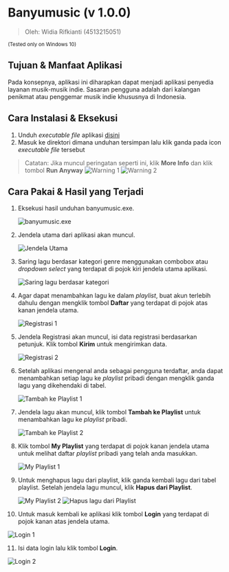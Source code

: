 # Banyumusic (v 1.0.0) #

> Oleh: Widia Rifkianti (4513215051)

<small>(Tested only on Windows 10)</small>

## Tujuan & Manfaat Aplikasi ##

Pada konsepnya, aplikasi ini diharapkan dapat menjadi aplikasi penyedia layanan musik-musik indie.
Sasaran pengguna adalah dari kalangan penikmat atau penggemar musik indie khususnya di Indonesia.

## Cara Instalasi & Eksekusi ##

1. Unduh *executable file* aplikasi [disini](https://github.com/widiarifki/banyumusic/raw/master/target/banyumusic.exe)
2. Masuk ke direktori dimana unduhan tersimpan lalu klik ganda pada icon *executable file* tersebut

> Catatan: Jika muncul peringatan seperti ini, klik **More Info** dan klik tombol **Run Anyway**
> ![Warning 1](screenshot/0winwarning.png)
> ![Warning 2](screenshot/0winwarning2.png)

## Cara Pakai & Hasil yang Terjadi ##

1. Eksekusi hasil unduhan banyumusic.exe.

   ![banyumusic.exe](screenshot/0icon.png)


2. Jendela utama dari aplikasi akan muncul.

   ![Jendela Utama](screenshot/1mainFrame.png)


3. Saring lagu berdasar kategori genre menggunakan combobox atau *dropdown select* yang terdapat di pojok kiri jendela utama aplikasi.

   ![Saring lagu berdasar kategori](screenshot/2dropDown.png)


4. Agar dapat menambahkan lagu ke dalam *playlist*, buat akun terlebih dahulu dengan mengklik tombol **Daftar** yang terdapat di pojok atas kanan jendela utama.

   ![Registrasi 1](screenshot/3clickReg.png)


5. Jendela Registrasi akan muncul, isi data registrasi berdasarkan petunjuk. Klik tombol **Kirim** untuk mengirimkan data.

   ![Registrasi 2](screenshot/4reg.png)


6. Setelah aplikasi mengenal anda sebagai pengguna terdaftar, anda dapat menambahkan setiap lagu ke *playlist* pribadi dengan mengklik ganda lagu yang dikehendaki di tabel.

   ![Tambah ke Playlist 1](screenshot/5dblClickTbl.png)


7. Jendela lagu akan muncul, klik tombol **Tambah ke Playlist** untuk menambahkan lagu ke *playlist* pribadi.

   ![Tambah ke Playlist 2](screenshot/6laguFrame.png)


8. Klik tombol **My Playlist** yang terdapat di pojok kanan jendela utama untuk melihat daftar *playlist* pribadi yang telah anda masukkan.

   ![My Playlist 1](screenshot/7clickMyPl.png)


9. Untuk menghapus lagu dari playlist, klik ganda kembali lagu dari tabel playlist. Setelah jendela lagu muncul, klik **Hapus dari Playlist**.

   ![My Playlist 2](screenshot/8clickPlaylist.png) ![Hapus lagu dari Playlist](screenshot/9addedTrack.png)


10. Untuk masuk kembali ke aplikasi klik tombol **Login** yang terdapat di pojok kanan atas jendela utama.

   ![Login 1](screenshot/10clickLogin.png)


11. Isi data login lalu klik tombol **Login**.

   ![Login 2](screenshot/11loginFrame.png)
